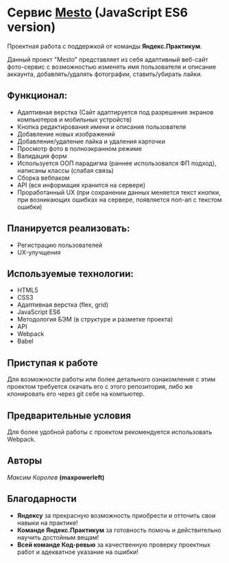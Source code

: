 # Сервис [Mesto](https://maxpowerleft.github.io/mesto/) (JavaScript ES6 version)

Проектная работа с поддержкой от команды **Яндекс.Практикум**.  
  
Данный проект "Mesto" представляет из себя адаптивный веб-сайт фото-сервис с возможностью изменять имя пользователя и описание аккаунта, добавлять/удалять фотографии, ставить/убирать лайки.

## Функционал:
* Адаптивная верстка (Сайт адаптируется под разрешения экранов компьютеров и мобильных устройств)
* Кнопка редактирования имени и описания пользователя
* Добавление новых изображений
* Добавление/удаление лайка и удаления карточки
* Просмотр фото в полноэкранном режиме
* Валидация форм
* Используется ООП парадигма (раннее использовался ФП подход), написаны классы (слабая связь)
* Сборка вебпаком
* API (вся информация хранится на сервере)
* Проработанный UX (при сохранении данных меняется текст кнопки, при возникающих ошибках на сервере, появляется поп-ап с текстом ошибки)

## Планируется реализовать:
* Регистрацию пользователей
* UX-улучщения

## Используемые технологии:
* HTML5
* CSS3
* Адаптивная верстка (flex, grid)
* JavaScript ES6
* Методология БЭМ (в структуре и разметке проекта)
* API
* Webpack
* Babel

## Приступая к работе  
Для возможности работы или более детального ознакомления с этим проектом требуется скачать его с этого репозитория, либо же клонировать его через git себе на компьютер.

## Предварительные условия  
Для более удобной работы с проектом рекомендуется использовать Webpack.  

## Авторы  
*Максим Королев* **(maxpowerleft)**  

## Благодарности  
* **Яндексу** за прекрасную возможность приобрести и отточить свои навыки на практике!  
* **Команде Яндекс.Практикум** за готовность помочь и действительно научить достойным вещам!  
* **Всей команде Код-ревью** за качественную проверку проектных работ и адекватное указание на ошибки!
